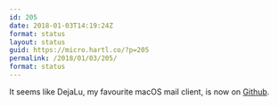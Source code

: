```yaml
---
id: 205
date: 2018-01-03T14:19:24Z
format: status
layout: status
guid: https://micro.hartl.co/?p=205
permalink: /2018/01/03/205/
format: status
---
```

It seems like DejaLu, my favourite macOS mail client, is now on [Github](https://github.com/dinhviethoa/dejalu).